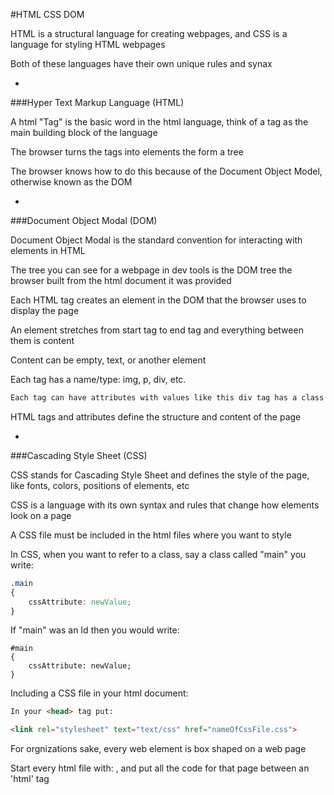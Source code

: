 #HTML CSS DOM

HTML is a structural language for creating webpages, and CSS is a language for styling HTML webpages

Both of these languages have their own unique rules and synax

-

###Hyper Text Markup Language (HTML)

A html "Tag" is the basic word in the html language, think of a tag as the main building block of the language

The browser turns the tags into elements the form a tree

The browser knows how to do this because of the Document Object Model, otherwise known as the DOM

-

###Document Object Modal (DOM)


Document Object Modal is the standard convention for interacting with elements in HTML

The tree you can see for a webpage in dev tools is the DOM tree the browser built from the html document it was provided

Each HTML tag creates an element in the DOM that the browser uses to display the page

An element stretches from start tag to end tag and everything between them is content

Content can be empty, text, or another element

Each tag has a name/type: img, p, div, etc.

```HTML
Each tag can have attributes with values like this div tag has a class attribute with the value "main": <div class="main">...</div>
```

HTML tags and attributes define the structure and content of the page

-

###Cascading Style Sheet (CSS)


CSS stands for Cascading Style Sheet and defines the style of the page, like fonts, colors, positions of elements, etc

CSS is a language with its own syntax and rules that change how elements look on a page

A CSS file must be included in the html files where you want to style

In CSS, when you want to refer to a class, say a class called "main" you write:

```CSS
.main
{
    cssAttribute: newValue;
}
```

If "main" was an Id then you would write:

```
#main
{
    cssAttribute: newValue;
}
```

Including a CSS file in your html document:

```HTML
In your <head> tag put:

<link rel="stylesheet" text="text/css" href="nameOfCssFile.css">
```

For orgnizations sake, every web element is box shaped on a web page

Start every html file with: <!DOCTYPE html>, and put all the code for that page between an 'html' tag

